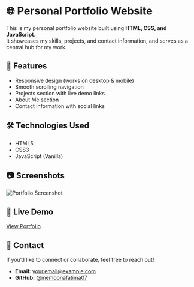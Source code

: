 # 🌐 Personal Portfolio Website

This is my personal portfolio website built using **HTML, CSS, and JavaScript**.  
It showcases my skills, projects, and contact information, and serves as a central hub for my work.

## 🚀 Features
- Responsive design (works on desktop & mobile)
- Smooth scrolling navigation
- Projects section with live demo links
- About Me section
- Contact information with social links

## 🛠️ Technologies Used
- HTML5
- CSS3
- JavaScript (Vanilla)

## 📷 Screenshots
![Portfolio Screenshot](screenshot.png) <!-- replace with actual screenshot later -->

## 🔗 Live Demo
[View Portfolio](https://memoonafatima07.github.io/)  

## 📩 Contact
If you’d like to connect or collaborate, feel free to reach out!  
- **Email:** your.email@example.com  
- **GitHub:** [@memoonafatima07](https://github.com/memoonafatima07)
